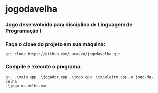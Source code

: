 # jogodavelha
### Jogo desenvolvido para disciplina de Linguagem de Programação I

### Faça o clone do projeto em sua máquina:
```
git clone https://github.com/Lucasvn/jogodavelha.git
```
### Compile e execute o programa:
```
g++ .\main.cpp .\jogador.cpp .\jogo.cpp .\tabuleiro.cpp -o jogo-da-velha
.\jogo-da-velha.exe
```
